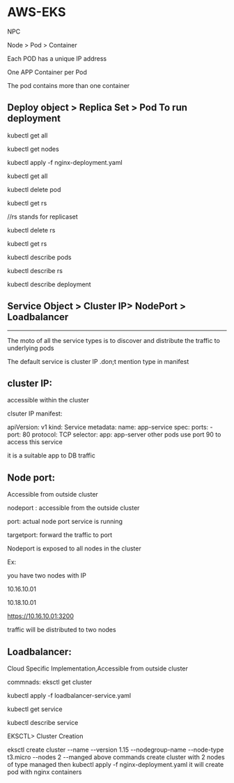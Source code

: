 # AWS-EKS
NPC

Node  > Pod > Container

Each POD has a unique IP address

One APP Container per Pod

The pod contains more than one container

Deploy object  > Replica Set > Pod
To run deployment 
-----------------
kubectl get all

kubectl get nodes

kubectl apply -f  nginx-deployment.yaml

kubectl get all

kubectl delete pod <name-of-the-pod>
  
kubectl get rs
  
//rs stands for replicaset
  
kubectl delete rs <name-of-the-rs>
  
kubectl get rs
  
kubectl describe pods
  
kubectl describe rs
  
kubectl describe deployment
  

Service Object > Cluster IP> NodePort > Loadbalancer
-----------------------------------------------------
-----------------------------------------------------
  
  The moto of all the service types is to discover and distribute the traffic to underlying pods

The default service is cluster IP .don;t mention type in manifest

cluster IP:
---------------

accessible within the cluster

clsuter IP manifest:

apiVersion: v1
kind: Service
metadata:
  name: app-service
spec:
  ports:
    - port: 80
      protocol: TCP
  selector:
    app: app-server
other pods use port 90 to access this service

it is a suitable app to DB traffic

Node port:
----------

Accessible from outside cluster

nodeport : accessible from the outside cluster

port: actual node port service is running

targetport: forward the traffic to port

Nodeport is exposed to all nodes in the cluster

Ex:

you have two nodes with IP

10.16.10.01

10.18.10.01

https://10.16.10.01:3200

traffic will be distributed to two nodes

Loadbalancer:
------------

Cloud Specific Implementation,Accessible from outside cluster

commnads:
eksctl get cluster

kubectl apply -f loadbalancer-service.yaml

kubectl get service

kubectl describe service <name-of-the-service>
  
EKSCTL> Cluster Creation

eksctl create cluster --name <name-of-the-cluster> --version 1.15 --nodegroup-name <nodegroupname> --node-type t3.micro --nodes 2 --manged
above commands create cluster with 2 nodes of type managed
then
kubectl apply -f nginx-deployment.yaml
it will create pod with nginx containers
